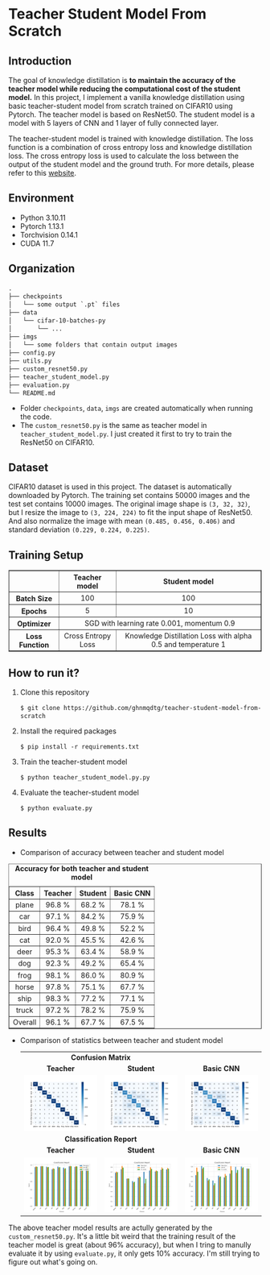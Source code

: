 # Teacher Student Model From Scratch
## Introduction
The goal of knowledge distillation is **to maintain the accuracy of the teacher model while reducing the computational cost of the student model.** In this project, I implement a vanilla knowledge distillation using basic teacher-student model from scratch trained on CIFAR10 using Pytorch. The teacher model is based on ResNet50. The student model is a model with 5 layers of CNN and 1 layer of fully connected layer.

The teacher-student model is trained with knowledge distillation. The loss function is a combination of cross entropy loss and knowledge distillation loss. The cross entropy loss is used to calculate the loss between the output of the student model and the ground truth. For more details, please refer to this [website](https://intellabs.github.io/distiller/knowledge_distillation.html).

## Environment
- Python 3.10.11
- Pytorch 1.13.1
- Torchvision 0.14.1
- CUDA 11.7

## Organization
```
.
├── checkpoints
│   └── some output `.pt` files
├── data
│   └── cifar-10-batches-py
│       └── ...
├── imgs
│   └── some folders that contain output images
├── config.py
├── utils.py
├── custom_resnet50.py
├── teacher_student_model.py
├── evaluation.py
└── README.md
```

- Folder `checkpoints`, `data`, `imgs` are created automatically when running the code.
- The `custom_resnet50.py` is the same as teacher model in `teacher_student_model.py`. I just created it first to try to train the ResNet50 on CIFAR10.

## Dataset
CIFAR10 dataset is used in this project. The dataset is automatically downloaded by Pytorch. The training set contains 50000 images and the test set contains 10000 images. The original image shape is `(3, 32, 32)`, but I resize the image to `(3, 224, 224)` to fit the input shape of ResNet50. And also normalize the image with mean `(0.485, 0.456, 0.406)` and standard deviation `(0.229, 0.224, 0.225)`.

## Training Setup
<table align="center" border="1" style="text-align:center">
  <tr>
    <th style="text-align:center;"><b></b></th>
    <th style="text-align:center;"><b>Teacher model</b></th>
    <th style="text-align:center;"><b>Student model</b></th>
  </tr>
  <tr>
    <th>Batch Size</th>
    <td>100</td>
    <td>100</td>
  </tr>
  <tr>
    <th>Epochs</th>
    <td>5</td>
    <td>10</td>
  </tr>
  <tr>
    <th>Optimizer</th>
    <td colspan="2">SGD with learning rate 0.001, momentum 0.9</td>
  </tr>
  <tr>
    <th>Loss Function</th>
    <td>Cross Entropy Loss</td>
    <td>Knowledge Distillation Loss with alpha 0.5 and temperature 1</td>
  </tr>
</table>

## How to run it?
1. Clone this repository

    ```
    $ git clone https://github.com/ghnmqdtg/teacher-student-model-from-scratch
    ```

2. Install the required packages

    ```
    $ pip install -r requirements.txt
    ```

3. Train the teacher-student model

    ```
    $ python teacher_student_model.py.py
    ```

4. Evaluate the teacher-student model

    ```
    $ python evaluate.py
    ```

## Results
- Comparison of accuracy between teacher and student model

<table width="50%" align="center" border="1" style="text-align:center">
  <caption><b>Accuracy for both teacher and student model</b></caption>
  <tr>
    <th style="text-align:center;">Class</th>
    <th style="text-align:center;">Teacher</th>
    <th style="text-align:center;">Student</th>
    <th style="text-align:center;">Basic CNN</th>
  </tr>
  <tr>
    <td>plane</td>
    <td>96.8 %</td>
    <td>68.2 %</td>
    <td>78.1 %</td>
  </tr>
  <tr>
    <td>car</td>
    <td>97.1 %</td>
    <td>84.2 %</td>
    <td>75.9 %</td>
  </tr>
  <tr>
    <td>bird</td>
    <td>96.4 %</td>
    <td>49.8 %</td>
    <td>52.2 %</td>
  </tr>
  <tr>
    <td>cat</td>
    <td>92.0 %</td>
    <td>45.5 %</td>
    <td>42.6 %</td>
  </tr>
  <tr>
    <td>deer</td>
    <td>95.3 %</td>
    <td>63.4 %</td>
    <td>58.9 %</td>
  </tr>
  <tr>
    <td>dog</td>
    <td>92.3 %</td>
    <td>49.2 %</td>
    <td>65.4 %</td>
  </tr>
  <tr>
    <td>frog</td>
    <td>98.1 %</td>
    <td>86.0 %</td>
    <td>80.9 %</td>
  </tr>
  <tr>
    <td>horse</td>
    <td>97.8 %</td>
    <td>75.1 %</td>
    <td>67.7 %</td>
  </tr>
  <tr>
    <td>ship</td>
    <td>98.3 %</td>
    <td>77.2 %</td>
    <td>77.1 %</td>
  </tr>
  <tr>
    <td>truck</td>
    <td>97.2 %</td>
    <td>78.2 %</td>
    <td>75.9 %</td>
  </tr>
  <tr>
    <td>Overall</td>
    <td>96.1 %</td>
    <td>67.7 %</td>
    <td>67.5 %</td>
  </tr>
</table>


- Comparison of statistics between teacher and student model

  <table align="center" width="100%" border="0">
    <tr>
        <td colspan="2" style="text-align:center; font-size:14px;"><b>Confusion Matrix<b></td>
    </tr>
    <tr>
        <td width="33%" style="text-align:center;font-size:14px;"><b>Teacher<b></td>
        <td width="33%" style="text-align:center;font-size:14px;"><b>Student<b></td>
        <td width="33%" style="text-align:center;font-size:14px;"><b>Basic CNN<b></td>
    </tr>
    <tr>
        <td><img src="imgs/custom_resnet50/confusion_matrix.png"></img></td>
        <td><img src="imgs/student/confusion_matrix.png"></img></td>
        <td><img src="imgs/basic_cnn/confusion_matrix.png"></img></td>
    </tr>
    <tr>
        <td colspan="2" style="text-align:center; font-size:14px;"><b>Classification Report<b></td>
    </tr>
    <tr>
        <td width="33%" style="text-align:center;font-size:14px;"><b>Teacher<b></td>
        <td width="33%" style="text-align:center;font-size:14px;"><b>Student<b></td>
        <td width="33%" style="text-align:center;font-size:14px;"><b>Basic CNN<b></td>
    </tr>
    <tr>
        <td><img src="imgs/custom_resnet50/classification_report.png"></img></td>
        <td><img src="imgs/student/classification_report.png"></img></td>
        <td><img src="imgs/basic_cnn/classification_report.png"></img></td>
    </tr>
  </table>


The above teacher model results are actully generated by the `custom_resnet50.py`. It's a little bit weird that the training result of the teacher model is great (about 96% accuracy), but when I tring to manully evaluate it by using `evaluate.py`, it only gets 10% accuracy. I'm still trying to figure out what's going on.